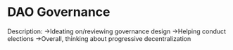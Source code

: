 # DAO Governance

Description: →Ideating on/reviewing governance design 
→Helping conduct elections 
→Overall, thinking about progressive decentralization